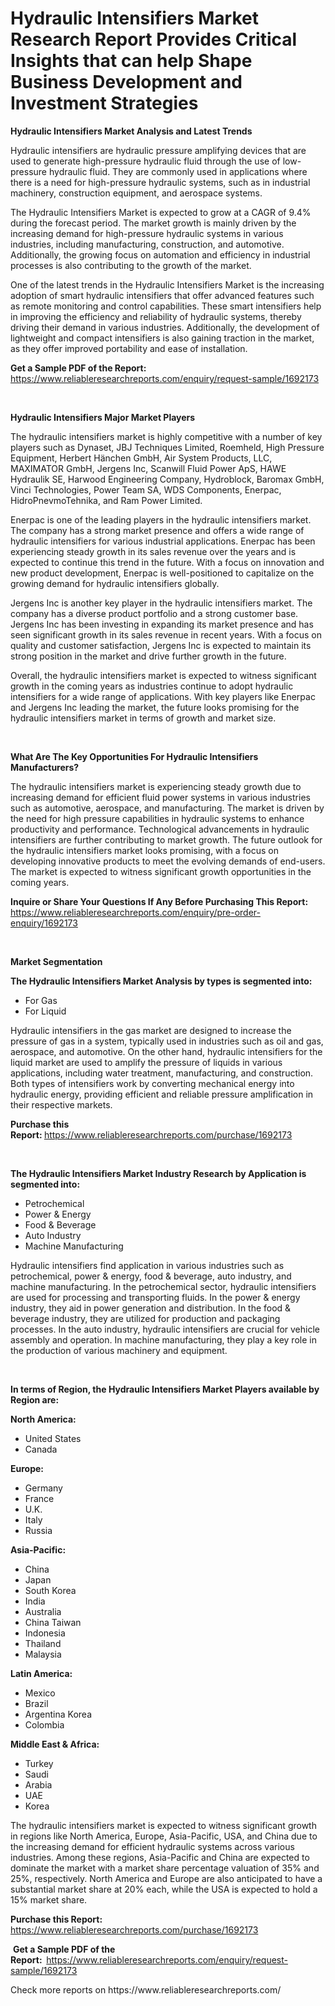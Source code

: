 <p><h1>Hydraulic Intensifiers Market Research Report Provides Critical Insights that can help Shape Business Development and Investment Strategies</h1></p><p><strong>Hydraulic Intensifiers Market Analysis and Latest Trends</strong></p>
<p><p>Hydraulic intensifiers are hydraulic pressure amplifying devices that are used to generate high-pressure hydraulic fluid through the use of low-pressure hydraulic fluid. They are commonly used in applications where there is a need for high-pressure hydraulic systems, such as in industrial machinery, construction equipment, and aerospace systems.</p><p>The Hydraulic Intensifiers Market is expected to grow at a CAGR of 9.4% during the forecast period. The market growth is mainly driven by the increasing demand for high-pressure hydraulic systems in various industries, including manufacturing, construction, and automotive. Additionally, the growing focus on automation and efficiency in industrial processes is also contributing to the growth of the market.</p><p>One of the latest trends in the Hydraulic Intensifiers Market is the increasing adoption of smart hydraulic intensifiers that offer advanced features such as remote monitoring and control capabilities. These smart intensifiers help in improving the efficiency and reliability of hydraulic systems, thereby driving their demand in various industries. Additionally, the development of lightweight and compact intensifiers is also gaining traction in the market, as they offer improved portability and ease of installation.</p></p>
<p><strong>Get a Sample PDF of the Report:&nbsp;</strong> <a href="https://www.reliableresearchreports.com/enquiry/request-sample/1692173">https://www.reliableresearchreports.com/enquiry/request-sample/1692173</a></p>
<p>&nbsp;</p>
<p><strong>Hydraulic Intensifiers Major Market Players</strong></p>
<p><p>The hydraulic intensifiers market is highly competitive with a number of key players such as Dynaset, JBJ Techniques Limited, Roemheld, High Pressure Equipment, Herbert Hänchen GmbH, Air System Products, LLC, MAXIMATOR GmbH, Jergens Inc, Scanwill Fluid Power ApS, HAWE Hydraulik SE, Harwood Engineering Company, Hydroblock, Baromax GmbH, Vinci Technologies, Power Team SA, WDS Components, Enerpac, HidroPnevmoTehnika, and Ram Power Limited. </p><p>Enerpac is one of the leading players in the hydraulic intensifiers market. The company has a strong market presence and offers a wide range of hydraulic intensifiers for various industrial applications. Enerpac has been experiencing steady growth in its sales revenue over the years and is expected to continue this trend in the future. With a focus on innovation and new product development, Enerpac is well-positioned to capitalize on the growing demand for hydraulic intensifiers globally.</p><p>Jergens Inc is another key player in the hydraulic intensifiers market. The company has a diverse product portfolio and a strong customer base. Jergens Inc has been investing in expanding its market presence and has seen significant growth in its sales revenue in recent years. With a focus on quality and customer satisfaction, Jergens Inc is expected to maintain its strong position in the market and drive further growth in the future.</p><p>Overall, the hydraulic intensifiers market is expected to witness significant growth in the coming years as industries continue to adopt hydraulic intensifiers for a wide range of applications. With key players like Enerpac and Jergens Inc leading the market, the future looks promising for the hydraulic intensifiers market in terms of growth and market size.</p></p>
<p>&nbsp;</p>
<p><strong>What Are The Key Opportunities For Hydraulic Intensifiers Manufacturers?</strong></p>
<p><p>The hydraulic intensifiers market is experiencing steady growth due to increasing demand for efficient fluid power systems in various industries such as automotive, aerospace, and manufacturing. The market is driven by the need for high pressure capabilities in hydraulic systems to enhance productivity and performance. Technological advancements in hydraulic intensifiers are further contributing to market growth. The future outlook for the hydraulic intensifiers market looks promising, with a focus on developing innovative products to meet the evolving demands of end-users. The market is expected to witness significant growth opportunities in the coming years.</p></p>
<p><strong>Inquire or Share Your Questions If Any Before Purchasing This Report:</strong> <a href="https://www.reliableresearchreports.com/enquiry/pre-order-enquiry/1692173">https://www.reliableresearchreports.com/enquiry/pre-order-enquiry/1692173</a></p>
<p>&nbsp;</p>
<p><strong>Market Segmentation</strong></p>
<p><strong>The Hydraulic Intensifiers Market Analysis by types is segmented into:</strong></p>
<p><ul><li>For Gas</li><li>For Liquid</li></ul></p>
<p><p>Hydraulic intensifiers in the gas market are designed to increase the pressure of gas in a system, typically used in industries such as oil and gas, aerospace, and automotive. On the other hand, hydraulic intensifiers for the liquid market are used to amplify the pressure of liquids in various applications, including water treatment, manufacturing, and construction. Both types of intensifiers work by converting mechanical energy into hydraulic energy, providing efficient and reliable pressure amplification in their respective markets.</p></p>
<p><strong>Purchase this Report:&nbsp;</strong><a href="https://www.reliableresearchreports.com/purchase/1692173">https://www.reliableresearchreports.com/purchase/1692173</a></p>
<p>&nbsp;</p>
<p><strong>The Hydraulic Intensifiers Market Industry Research by Application is segmented into:</strong></p>
<p><ul><li>Petrochemical</li><li>Power & Energy</li><li>Food & Beverage</li><li>Auto Industry</li><li>Machine Manufacturing</li></ul></p>
<p><p>Hydraulic intensifiers find application in various industries such as petrochemical, power & energy, food & beverage, auto industry, and machine manufacturing. In the petrochemical sector, hydraulic intensifiers are used for processing and transporting fluids. In the power & energy industry, they aid in power generation and distribution. In the food & beverage industry, they are utilized for production and packaging processes. In the auto industry, hydraulic intensifiers are crucial for vehicle assembly and operation. In machine manufacturing, they play a key role in the production of various machinery and equipment.</p></p>
<p>&nbsp;</p>
<p><strong>In terms of Region, the Hydraulic Intensifiers Market Players available by Region are:</strong></p>
<p>
    <p> <strong> North America: </strong>
        <ul>
            <li>United States</li>
            <li>Canada</li>
        </ul>
        </p> 
    <p> <strong> Europe: </strong>
        <ul>
            <li>Germany</li>
            <li>France</li>
            <li>U.K.</li>
            <li>Italy</li>
            <li>Russia</li>
        </ul>
        </p> 
    <p> <strong> Asia-Pacific: </strong>
        <ul>
            <li>China</li>
            <li>Japan</li>
            <li>South Korea</li>
            <li>India</li>
            <li>Australia</li>
            <li>China Taiwan</li>
            <li>Indonesia</li>
            <li>Thailand</li>
            <li>Malaysia</li>
        </ul>
        </p> 
    <p> <strong> Latin America: </strong>
        <ul>
            <li>Mexico</li>
            <li>Brazil</li>
            <li>Argentina Korea</li>
            <li>Colombia</li>
        </ul>
        </p> 
    <p> <strong> Middle East & Africa: </strong>
        <ul>
            <li>Turkey</li>
            <li>Saudi</li>
            <li>Arabia</li>
            <li>UAE</li>
            <li>Korea</li>
        </ul>
    </p>
    </p>
<p><p>The hydraulic intensifiers market is expected to witness significant growth in regions like North America, Europe, Asia-Pacific, USA, and China due to the increasing demand for efficient hydraulic systems across various industries. Among these regions, Asia-Pacific and China are expected to dominate the market with a market share percentage valuation of 35% and 25%, respectively. North America and Europe are also anticipated to have a substantial market share at 20% each, while the USA is expected to hold a 15% market share.</p></p>
<p><strong>Purchase this Report: </strong><a href="https://www.reliableresearchreports.com/purchase/1692173">https://www.reliableresearchreports.com/purchase/1692173</a></p>
<p>&nbsp;<strong>Get a Sample PDF of the Report:&nbsp;&nbsp;</strong><a href="https://www.reliableresearchreports.com/enquiry/request-sample/1692173">https://www.reliableresearchreports.com/enquiry/request-sample/1692173</a></p>
<p><strong></strong></p>
<p>Check more reports on https://www.reliableresearchreports.com/</p>